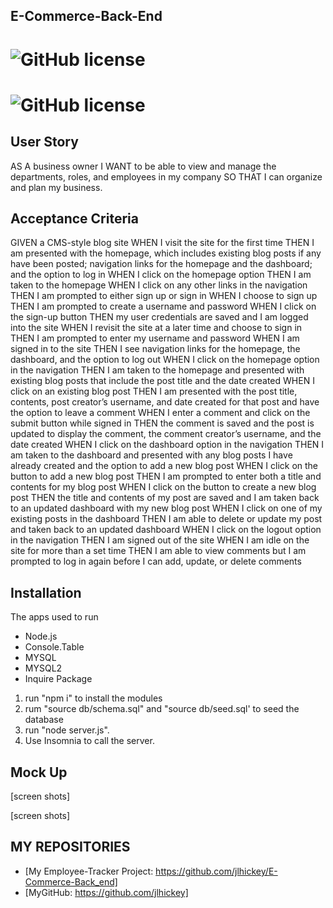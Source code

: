 ## E-Commerce-Back-End


# ![GitHub license](https://img.shields.io/badge/Made%20by-%40jlhickey-orange)
# ![GitHub license](https://img.shields.io/badge/license-MIT-blue.svg)

## User Story
AS A business owner
I WANT to be able to view and manage the departments, roles, and employees in my company
SO THAT I can organize and plan my business.

## Acceptance Criteria
GIVEN a CMS-style blog site
WHEN I visit the site for the first time
THEN I am presented with the homepage, which includes existing blog posts if any have been posted; navigation links for the homepage and the dashboard; and the option to log in
WHEN I click on the homepage option
THEN I am taken to the homepage
WHEN I click on any other links in the navigation
THEN I am prompted to either sign up or sign in
WHEN I choose to sign up
THEN I am prompted to create a username and password
WHEN I click on the sign-up button
THEN my user credentials are saved and I am logged into the site
WHEN I revisit the site at a later time and choose to sign in
THEN I am prompted to enter my username and password
WHEN I am signed in to the site
THEN I see navigation links for the homepage, the dashboard, and the option to log out
WHEN I click on the homepage option in the navigation
THEN I am taken to the homepage and presented with existing blog posts that include the post title and the date created
WHEN I click on an existing blog post
THEN I am presented with the post title, contents, post creator’s username, and date created for that post and have the option to leave a comment
WHEN I enter a comment and click on the submit button while signed in
THEN the comment is saved and the post is updated to display the comment, the comment creator’s username, and the date created
WHEN I click on the dashboard option in the navigation
THEN I am taken to the dashboard and presented with any blog posts I have already created and the option to add a new blog post
WHEN I click on the button to add a new blog post
THEN I am prompted to enter both a title and contents for my blog post
WHEN I click on the button to create a new blog post
THEN the title and contents of my post are saved and I am taken back to an updated dashboard with my new blog post
WHEN I click on one of my existing posts in the dashboard
THEN I am able to delete or update my post and taken back to an updated dashboard
WHEN I click on the logout option in the navigation
THEN I am signed out of the site
WHEN I am idle on the site for more than a set time
THEN I am able to view comments but I am prompted to log in again before I can add, update, or delete comments

## Installation
The apps used to run
* Node.js
* Console.Table
* MYSQL
* MYSQL2
* Inquire Package

1) run "npm i" to install the modules
2) rum "source db/schema.sql" and "source db/seed.sql' to seed the database
3) run "node server.js".  
4) Use Insomnia to call the server.

## Mock Up

 [screen shots]
  
 
 [screen shots]      
 



## MY REPOSITORIES
- [My Employee-Tracker Project: https://github.com/jlhickey/E-Commerce-Back_end]
- [MyGitHub: https://github.com/jlhickey]

 
